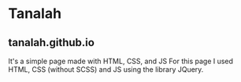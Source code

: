 # Tanalah 
## tanalah.github.io

It's a simple page made with HTML, CSS, and JS
For this page I used HTML, CSS (without SCSS) and JS using the library JQuery.

